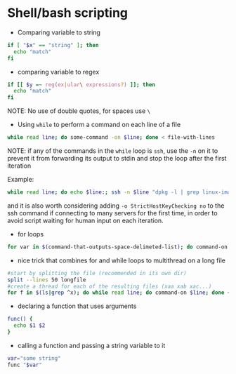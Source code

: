 # Shell/bash scripting

* Comparing variable to string

```bash
if [ "$x" == "string" ]; then
  echo "match"
fi
```

* comparing variable to regex

```bash
if [[ $y =~ reg(ex|ular\ expressions?) ]]; then
  echo "match"
fi
```

NOTE: No use of double quotes, for spaces use `\ `

* Using `while` to perform a command on each line of a file

```bash
while read line; do some-command -on $line; done < file-with-lines
```

NOTE: if any of the commands in the `while` loop is `ssh`, use the `-n` on it to prevent it from forwarding its output to stdin and stop the loop after the first iteration

Example:

```bash
while read line; do echo $line:; ssh -n $line "dpkg -l | grep linux-image; uname -a"; done < ~/source_file
```

and it is also worth considering adding `-o StrictHostKeyChecking no` to the ssh command if connecting to many servers for the first time, in order to avoid script waiting for human input on each iteration.

* for loops

```bash
for var in $(command-that-outputs-space-delimeted-list); do command-on $f; done
```

* nice trick that combines for and while loops to multithread on a long file

```bash
#start by splitting the file (recommended in its own dir)
split --lines 50 longfile
#create a thread for each of the resulting files (xaa xab xac...)
for f in $(ls|grep ^x); do while read line; do command-on $line; done < $f & done
```
* declaring a function that uses arguments

```bash
func() {
  echo $1 $2
}
```

* calling a function and passing a string variable to it

```bash
var="some string"
func "$var"
```
